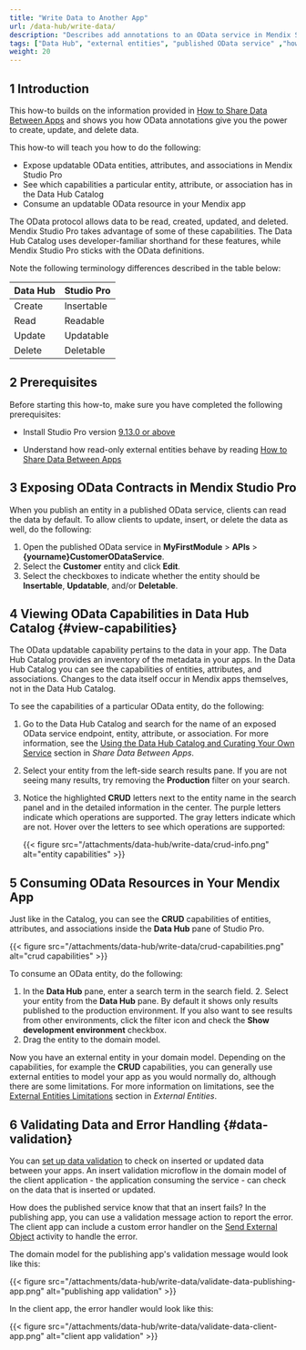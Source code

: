 ```yaml
---
title: "Write Data to Another App"
url: /data-hub/write-data/
description: "Describes add annotations to an OData service in Mendix Studio Pro, see external entities with these features in the Data Hub Catalog, and use them to build your app."
tags: ["Data Hub", "external entities", "published OData service" ,"how to","OData", "Data Hub Catalog"]
weight: 20
---
```


## 1 Introduction

This how-to builds on the information provided in [How to Share Data Between Apps](/data-hub/share-data/) and shows you how OData annotations give you the power to create, update, and delete data.

This how-to will teach you how to do the following:

* Expose updatable OData entities, attributes, and associations in Mendix Studio Pro
* See which capabilities a particular entity, attribute, or association has in the Data Hub Catalog
* Consume an updatable OData resource in your Mendix app

The OData protocol allows data to be read, created, updated, and deleted. Mendix Studio Pro takes advantage of some of these capabilities. The Data Hub Catalog uses developer-familiar shorthand for these features, while Mendix Studio Pro sticks with the OData definitions.

Note the following terminology differences described in the table below:

| Data Hub | Studio Pro |
| -------- | ---------- |
| Create   | Insertable |
| Read     | Readable   |
| Update   | Updatable  |
| Delete   | Deletable  |


## 2 Prerequisites

Before starting this how-to, make sure you have completed the following prerequisites:
* Install Studio Pro version [9.13.0 or above](https://marketplace.mendix.com/link/studiopro/)

* Understand how read-only external entities behave by reading [How to Share Data Between Apps](/data-hub/share-data/)

## 3 Exposing OData Contracts in Mendix Studio Pro

When you publish an entity in a published OData service, clients can read the data by default. To allow clients to update, insert, or delete the data as well, do the following:

1. Open the published OData service in **MyFirstModule** > **APIs** > **{yourname}CustomerODataService**.
2. Select the **Customer** entity and click **Edit**.
4. Select the checkboxes to indicate whether the entity should be **Insertable**, **Updatable**, and/or **Deletable**.

## 4 Viewing OData Capabilities in Data Hub Catalog {#view-capabilities}

The OData updatable capability pertains to the data in your app. The Data Hub Catalog provides an inventory of the metadata in your apps. In the Data Hub Catalog you can see the capabilities of entities, attributes, and associations. Changes to the data itself occur in Mendix apps themselves, not in the Data Hub Catalog.

To see the capabilities of a particular OData entity, do the following: 

1. Go to the Data Hub Catalog and search for the name of an exposed OData service endpoint, entity, attribute, or association. For more information, see the [Using the Data Hub Catalog and Curating Your Own Service](/data-hub/share-data/#use-and-curate) section in *Share Data Between Apps*.
2. Select your entity from the left-side search results pane. If you are not seeing many results, try removing the **Production** filter on your search.
3. Notice the highlighted **CRUD** letters next to the entity name in the search panel and in the detailed information in the center. The purple letters indicate which operations are supported. The gray letters indicate which are not. Hover over the letters to see which operations are supported:

    {{< figure src="/attachments/data-hub/write-data/crud-info.png" alt="entity capabilities" >}}

## 5 Consuming OData Resources in Your Mendix App

Just like in the Catalog, you can see the **CRUD** capabilities of entities, attributes, and associations inside the **Data Hub** pane of Studio Pro.

{{< figure src="/attachments/data-hub/write-data/crud-capabilities.png" alt="crud capabilities" >}}

To consume an OData entity, do the following:

 1. In the **Data Hub** pane, enter a search term in the search field. 
     2. Select your entity from the **Data Hub** pane. By default it shows only results published to the production environment. If you also want to see results from other environments, click the filter icon and check the **Show development environment** checkbox.
 3. Drag the entity to the domain model.

Now you have an external entity in your domain model. Depending on the capabilities, for example the **CRUD** capabilities, you can generally use external entities to model your app as you would normally do, although there are some limitations. For more information on limitations, see the [External Entities Limitations](/refguide/external-entities/#limitations) section in *External Entities*. 

## 6 Validating Data and Error Handling {#data-validation}

You can [set up data validation](/howto/data-models/setting-up-data-validation/) to check on inserted or updated data between your apps. An insert validation microflow in the domain model of the client application - the application consuming the service - can check on the data that is inserted or updated.

How does the published service know that that an insert fails? In the publishing app, you can use a validation message action to report the error. The client app can include a custom error handler on the [Send External Object](/refguide/send-external-object/) activity to handle the error.

The domain model for the publishing app's validation message would look like this:

{{< figure src="/attachments/data-hub/write-data/validate-data-publishing-app.png" alt="publishing app validation" >}}

In the client app, the error handler would look like this:

{{< figure src="/attachments/data-hub/write-data/validate-data-client-app.png" alt="client app validation" >}}
